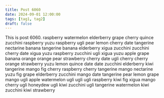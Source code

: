 ```yaml
---
title: Post 6060
date: 2024-09-01 12:00:00
tags: [tag1, tag2]
draft: false
---
```

This is post 6060.
raspberry
watermelon
elderberry
grape
cherry
quince
zucchini
raspberry
yuzu
raspberry
ugli
pear
lemon
cherry
date
tangerine
nectarine
banana
tangerine
banana
elderberry
xigua
zucchini
zucchini
cherry
date
xigua
yuzu
raspberry
zucchini
ugli
xigua
yuzu
apple
grape
banana
orange
orange
pear
strawberry
cherry
date
ugli
cherry
cherry
orange
strawberry
yuzu
lemon
quince
date
date
zucchini
elderberry
kiwi
tangerine
mango
fig
cherry
raspberry
cherry
tangerine
mango
nectarine
yuzu
fig
grape
elderberry
zucchini
mango
date
tangerine
pear
lemon
grape
mango
ugli
apple
watermelon
ugli
ugli
ugli
raspberry
kiwi
fig
xigua
mango
cherry
ugli
honeydew
ugli
kiwi
zucchini
ugli
tangerine
watermelon
kiwi
zucchini
kiwi
strawberry
